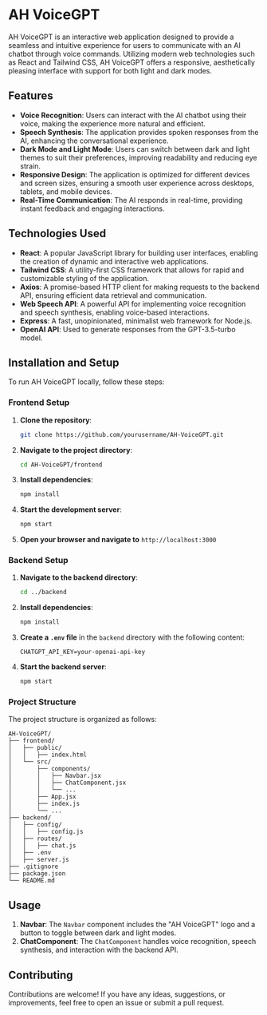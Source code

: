 # AH VoiceGPT

AH VoiceGPT is an interactive web application designed to provide a seamless and intuitive experience for users to communicate with an AI chatbot through voice commands. Utilizing modern web technologies such as React and Tailwind CSS, AH VoiceGPT offers a responsive, aesthetically pleasing interface with support for both light and dark modes.

## Features

- **Voice Recognition**: Users can interact with the AI chatbot using their voice, making the experience more natural and efficient.
- **Speech Synthesis**: The application provides spoken responses from the AI, enhancing the conversational experience.
- **Dark Mode and Light Mode**: Users can switch between dark and light themes to suit their preferences, improving readability and reducing eye strain.
- **Responsive Design**: The application is optimized for different devices and screen sizes, ensuring a smooth user experience across desktops, tablets, and mobile devices.
- **Real-Time Communication**: The AI responds in real-time, providing instant feedback and engaging interactions.

## Technologies Used

- **React**: A popular JavaScript library for building user interfaces, enabling the creation of dynamic and interactive web applications.
- **Tailwind CSS**: A utility-first CSS framework that allows for rapid and customizable styling of the application.
- **Axios**: A promise-based HTTP client for making requests to the backend API, ensuring efficient data retrieval and communication.
- **Web Speech API**: A powerful API for implementing voice recognition and speech synthesis, enabling voice-based interactions.
- **Express**: A fast, unopinionated, minimalist web framework for Node.js.
- **OpenAI API**: Used to generate responses from the GPT-3.5-turbo model.

## Installation and Setup

To run AH VoiceGPT locally, follow these steps:

### Frontend Setup

1. **Clone the repository**:
   ```bash
   git clone https://github.com/yourusername/AH-VoiceGPT.git
   ```
2. **Navigate to the project directory**:
   ```bash
   cd AH-VoiceGPT/frontend
   ```
3. **Install dependencies**:
   ```bash
   npm install
   ```
4. **Start the development server**:
   ```bash
   npm start
   ```
5. **Open your browser and navigate to** `http://localhost:3000`

### Backend Setup

1. **Navigate to the backend directory**:
   ```bash
   cd ../backend
   ```
2. **Install dependencies**:
   ```bash
   npm install
   ```
3. **Create a `.env` file** in the `backend` directory with the following content:
   ```
   CHATGPT_API_KEY=your-openai-api-key
   ```
4. **Start the backend server**:
   ```bash
   npm start
   ```

### Project Structure

The project structure is organized as follows:

```
AH-VoiceGPT/
├── frontend/
│   ├── public/
│   │   ├── index.html
│   └── src/
│       ├── components/
│       │   ├── Navbar.jsx
│       │   ├── ChatComponent.jsx
│       │   └── ...
│       ├── App.jsx
│       ├── index.js
│       └── ...
├── backend/
│   ├── config/
│   │   ├── config.js
│   ├── routes/
│   │   ├── chat.js
│   ├── .env
│   ├── server.js
├── .gitignore
├── package.json
└── README.md
```

## Usage

1. **Navbar**: The `Navbar` component includes the "AH VoiceGPT" logo and a button to toggle between dark and light modes.
2. **ChatComponent**: The `ChatComponent` handles voice recognition, speech synthesis, and interaction with the backend API.

## Contributing

Contributions are welcome! If you have any ideas, suggestions, or improvements, feel free to open an issue or submit a pull request.

